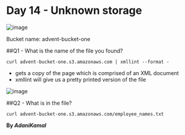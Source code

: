 # Day 14 - Unknown storage

![image](https://user-images.githubusercontent.com/44063862/83961094-7ba8c000-a8c2-11ea-8343-e1037d87a820.png)

Bucket name: advent-bucket-one

##Q1 - 	What is the name of the file you found?

```
curl advent-bucket-one.s3.amazonaws.com | xmllint --format -
```

* gets a copy of the page which is comprised of an XML document
* xmllint will give us a pretty printed version of the file

![image](https://user-images.githubusercontent.com/44063862/83961122-c0345b80-a8c2-11ea-98b3-5d777e64f82c.png)

##Q2 - 	What is in the file?

```
curl advent-bucket-one.s3.amazonaws.com/employee_names.txt
```

**By _AdaniKamal_**
